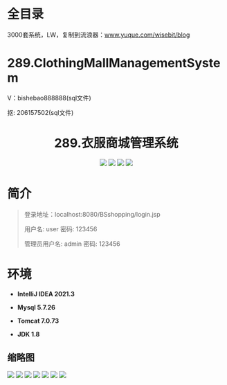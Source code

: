 # 全目录

3000套系统，LW，复制到流浪器：www.yuque.com/wisebit/blog

# 289.ClothingMallManagementSystem

<p>V：bishebao888888(sql文件)</p>
<p>抠: 206157502(sql文件)</p>

<p><h1 align="center">289.衣服商城管理系统</h1></p>



<p align="center">
	<img src="https://img.shields.io/badge/jdk-1.8-orange.svg"/>
    <img src="https://img.shields.io/badge/servlet-5.x-lightgrey.svg"/>
    <img src="https://img.shields.io/badge/jsp-3.x-blue.svg"/>
    <img src="https://img.shields.io/badge/jdbc-5.x-yellow.svg"/>
</p>

# 简介
>
> 
>
> 登录地址：localhost:8080/BSshopping/login.jsp
>
> 用户名: user   密码: 123456
>
> 管理员用户名: admin   密码: 123456
>


# 环境

- <b>IntelliJ IDEA 2021.3</b>

- <b>Mysql 5.7.26</b>

- <b>Tomcat 7.0.73</b>

- <b>JDK 1.8</b>





## 缩略图

![](https://bitwise.oss-cn-heyuan.aliyuncs.com/2024/9/10/80d018f0-f49e-4997-b1ee-60789e1281fb.png)
![](https://bitwise.oss-cn-heyuan.aliyuncs.com/2024/9/10/b88a6311-2962-4d1f-8d9c-29f8ab1ba683.png)
![](https://bitwise.oss-cn-heyuan.aliyuncs.com/2024/9/10/76fb6749-1e4c-486f-9b10-d70f7d4fff31.png)
![](https://bitwise.oss-cn-heyuan.aliyuncs.com/2024/9/10/af9c5952-f778-4a00-a124-f338638b76d7.png)
![](https://bitwise.oss-cn-heyuan.aliyuncs.com/2024/9/10/97490449-2685-452b-b9d9-afb3f421d3d0.png)
![](https://bitwise.oss-cn-heyuan.aliyuncs.com/2024/9/10/539256fa-348e-42c1-a45f-9dd4a18c700e.png)
![](https://bitwise.oss-cn-heyuan.aliyuncs.com/2024/9/10/53e7910f-bfdf-4b81-83be-d6e874eba230.png)






